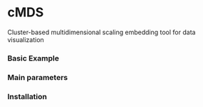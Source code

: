 # cMDS
Cluster-based multidimensional scaling embedding tool for data visualization

### Basic Example

### Main parameters

### Installation


